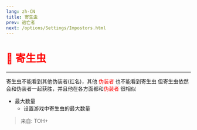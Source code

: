 ```yaml
---
lang: zh-CN
title: 寄生虫
prev: 逃亡者
next: /options/Settings/Impostors.html
---
```


# <font color="red">🦠 <b>寄生虫</b></font> <Badge text="Madmate" type="tip" vertical="middle"/>

***

寄生虫不能看到其他伪装者(红名)，其他 <font color=red>伪装者</font> 也不能看到寄生虫 但寄生虫依然会和伪装者一起获胜，并且他在各方面都和<font color=red>伪装者</font> 很相似

- 最大数量
  - 设置游戏中寄生虫的最大数量

> 来自: TOH+
